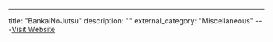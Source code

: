 ---
title: "BankaiNoJutsu"
description: ""
external_category: "Miscellaneous"
---[Visit Website](https://github.com/BankaiNoJutsu)

